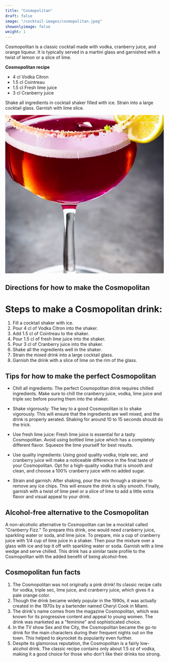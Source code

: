 ```yaml
---
title: "Cosmopolitan"
draft: false
image: "/cocktail-images/cosmopolitan.jpeg"
showonlyimage: false
weight: 1
---
```


Cosmopolitan is a classic cocktail made with vodka, cranberry juice, and orange liqueur. It is typically served in a martini glass and garnished with a twist of lemon or a slice of lime.

<!--more-->

**Cosmopolitan recipe**

- 4 cl Vodka Citron
- 1.5 cl Cointreau
- 1.5 cl Fresh lime juice
- 3 cl Cranberry juice


Shake all ingredients in cocktail shaker filled with ice. Strain into a large cocktail glass. Garnish with lime slice.

![](/cocktail-images/cosmopolitan.jpeg)


## Directions for how to make the Cosmopolitan

# Steps to make a Cosmopolitan drink:

1. Fill a cocktail shaker with ice.
2. Pour 4 cl of Vodka Citron into the shaker.
3. Add 1.5 cl of Cointreau to the shaker.
4. Pour 1.5 cl of fresh lime juice into the shaker.
5. Pour 3 cl of Cranberry juice into the shaker.
6. Shake all the ingredients well in the shaker.
7. Strain the mixed drink into a large cocktail glass.
8. Garnish the drink with a slice of lime on the rim of the glass.

## Tips for how to make the perfect Cosmopolitan

- Chill all ingredients: The perfect Cosmopolitan drink requires chilled ingredients. Make sure to chill the cranberry juice, vodka, lime juice and triple sec before pouring them into the shaker.

- Shake vigorously: The key to a good Cosmopolitan is to shake vigorously. This will ensure that the ingredients are well mixed, and the drink is properly aerated. Shaking for around 10 to 15 seconds should do the trick.

- Use fresh lime juice: Fresh lime juice is essential for a tasty Cosmopolitan. Avoid using bottled lime juice which has a completely different flavor. Squeeze the lime yourself for best results.

- Use quality ingredients: Using good quality vodka, triple sec, and cranberry juice will make a noticeable difference in the final taste of your Cosmopolitan. Opt for a high-quality vodka that is smooth and clean, and choose a 100% cranberry juice with no added sugar.

- Strain and garnish: After shaking, pour the mix through a strainer to remove any ice chips. This will ensure the drink is silky smooth. Finally, garnish with a twist of lime peel or a slice of lime to add a little extra flavor and visual appeal to your drink.

## Alcohol-free alternative to the Cosmopolitan

A non-alcoholic alternative to Cosmopolitan can be a mocktail called "Cranberry Fizz." To prepare this drink, one would need cranberry juice, sparkling water or soda, and lime juice. To prepare, mix a cup of cranberry juice with 1/4 cup of lime juice in a shaker. Then pour the mixture over a glass with ice and top it off with sparkling water or soda. Garnish with a lime wedge and serve chilled. This drink has a similar taste profile to the Cosmopolitan with the added benefit of being alcohol-free.

## Cosmopolitan fun facts

1. The Cosmopolitan was not originally a pink drink! Its classic recipe calls for vodka, triple sec, lime juice, and cranberry juice, which gives it a pale orange color.
2. Though the drink became widely popular in the 1990s, it was actually created in the 1970s by a bartender named Cheryl Cook in Miami.
3. The drink's name comes from the magazine Cosmopolitan, which was known for its progressive content and appeal to young women. The drink was marketed as a "feminine" and sophisticated choice.
4. In the TV show Sex and the City, the Cosmopolitan became the go-to drink for the main characters during their frequent nights out on the town. This helped to skyrocket its popularity even further.
5. Despite its glamorous reputation, the Cosmopolitan is a fairly low-alcohol drink. The classic recipe contains only about 1.5 oz of vodka, making it a good choice for those who don't like their drinks too strong.
